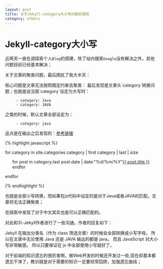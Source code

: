 ```yaml
---
layout: post
title: 关于Jekyll-category大小写问题的探究
category: others
---
```


# Jekyll-category大小写

近两天一直在调探索个人`Blog`的搭建，除了站内搜索`Google`没有解决之外，其他问题目前已经基本解决；
<p>关于文章的聚类问题，最后困扰了我大半天：</p>
核心问题是文章无法按照既定约束去聚类：
最后发现是文章头`category`转换问题；也就是说当我`category`设定为大写时：

         - category: Java
         - category: JAVA

之类的时候，默认文章全部设定为：

         - category: java

这点是在输出之后发现的：[参考链接](http://www.tuicool.com/articles/INBnMz)

{% highlight javascript %}

for category in site.categories
category | first 
category | last | size
<ul class="arc-list">
for post in category.last 
    post.date | date:"%d/%m/%Y"<a href="{{ post.url }}">{{ post.title }}</a>
  endfor 
</ul>
endfor 

{% endhighlight  %}

<p>也就是全部小写转换，而如果在js代码中设定的是对于Java或者JAVA的匹配，文章将无法正确聚类；</p>
<p>在探索中发现了对于中文其实也是可以正确匹配的。</p>
对此和3\-Jekyll作者进行了一些沟通。作者的回复如下：
<p>Jekyll 在输出分类名（作为 class 筛选文章）的时候会全部转换成小写字母， 所以在文章中无论使用 Java 还是 JAVA 输出的都是 java。 而且 JavaScript 对大小写非常敏感。 所以只要保证在 js 中全部使用小写就好了。</p>
对于前端的知识遗忘的很厉害啊，做Web开发的时候还开发过一些,现在却基本都遗忘干净了，教训就是对于需要的知识一定要经常回顾，加强遗忘曲线；





